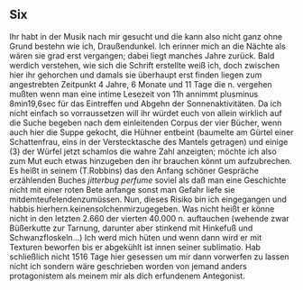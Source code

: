 ## Six
 Ihr habt in der Musik nach mir gesucht und die kann also nicht ganz ohne Grund bestehn wie ich, Draußendunkel. Ich erinner mich an die Nächte als wären sie grad erst vergangen; dabei liegt manches Jahre zurück. Bald werdich verstehen, wie sich die Schrift erstellte weiß ich, doch zwischen hier ihr gehorchen und damals sie überhaupt erst finden liegen zum angestrebten Zeitpunkt 4 Jahre, 6 Monate und 11 Tage die n. vergehen mußten wenn man eine intime Lesezeit von 11h annimmt plusminus 8min19,6sec für das Eintreffen und Abgehn der Sonnenaktivitäten. Da ich nicht einfach so vorraussetzen will ihr würdet euch von allein wirklich auf die Suche begeben nach dem einleitenden Corpus der vier Bücher, wenn auch hier die Suppe gekocht, die Hühner entbeint (baumelte am Gürtel einer Schattenfrau, eins in der Verstecktasche des Mantels getragen) und einige (3) der Würfel jetzt schamlos die wahre Zahl anzeigten; möchte ich also zum Mut euch etwas hinzugeben den ihr brauchen könnt um aufzubrechen. Es heißt in seinem (T.Robbins) das den Anfang schöner Gespräche erzählenden Buches *jitterbug perfume* soviel als daß man eine Geschichte nicht mit einer roten Bete anfange sonst man Gefahr liefe sie mitdemteufelendenzumüssen. Nun, dieses Risiko bin ich eingegangen und habbis hierhern.keinensolchenmirzugegeben. Was nicht heißt er könne nicht in den letzten 2.660 der vierten 40.000 n. auftauchen (wehende zwar Büßerkutte zur Tarnung, darunter aber stinkend mit Hinkefuß und Schwanzfloskeln...) Ich werd mich hüten und wenn dann wird er mit Texturen beworfen bis er abgekühlt ist innen seiner sublimatio. Hab schließlich nicht 1516 Tage hier gesessen um mir dann vorwerfen zu lassen nicht ich sondern wäre geschrieben worden von jemand anders protagonistem als meinem mir als dich erfundenem Antegonist.    
